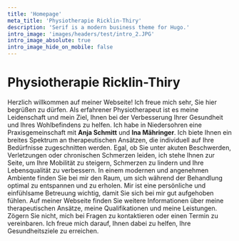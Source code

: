 ```yaml
---
title: 'Homepage'
meta_title: 'Physiotherapie Ricklin-Thiry'
description: 'Serif is a modern business theme for Hugo.'
intro_image: 'images/headers/test/intro_2.JPG'
intro_image_absolute: true
intro_image_hide_on_mobile: false
---
```


# Physiotherapie Ricklin-Thiry

Herzlich willkommen auf meiner Webseite!
Ich freue mich sehr, Sie hier begrüßen zu dürfen. Als erfahrener Physiotherapeut ist es meine Leidenschaft und mein Ziel, Ihnen bei der Verbesserung Ihrer Gesundheit und Ihres Wohlbefindens zu helfen.
Ich habe in Niedersohren eine Praxisgemeinschaft mit **Anja Schmitt** und **Ina Mähringer**.
Ich biete Ihnen ein breites Spektrum an therapeutischen Ansätzen, die individuell auf Ihre Bedürfnisse zugeschnitten werden. Egal, ob Sie unter akuten Beschwerden, Verletzungen oder chronischen Schmerzen leiden, ich stehe Ihnen zur Seite, um Ihre Mobilität zu steigern, Schmerzen zu lindern und Ihre Lebensqualität zu verbessern.
In einem modernen und angenehmen Ambiente finden Sie bei mir den Raum, um sich während der Behandlung optimal zu entspannen und zu erholen. Mir ist eine persönliche und einfühlsame Betreuung wichtig, damit Sie sich bei mir gut aufgehoben fühlen.
Auf meiner Webseite finden Sie weitere Informationen über meine therapeutischen Ansätze, meine Qualifikationen und meine Leistungen. Zögern Sie nicht, mich bei Fragen zu kontaktieren oder einen Termin zu vereinbaren. Ich freue mich darauf, Ihnen dabei zu helfen, Ihre Gesundheitsziele zu erreichen.
